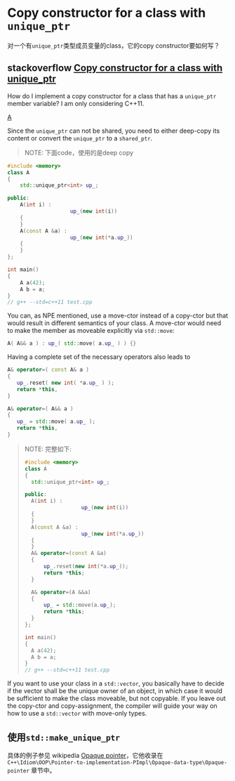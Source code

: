 # Copy constructor for a class with `unique_ptr`

对一个有`unique_ptr`类型成员变量的class，它的copy constructor要如何写？

## stackoverflow [Copy constructor for a class with unique_ptr](https://stackoverflow.com/questions/16030081/copy-constructor-for-a-class-with-unique-ptr)

How do I implement a copy constructor for a class that has a `unique_ptr` member variable? I am only considering C++11.

[A](https://stackoverflow.com/a/16030118)

Since the `unique_ptr` can not be shared, you need to either deep-copy its content or convert the `unique_ptr` to a `shared_ptr`.

> NOTE: 下面code，使用的是deep copy

```cpp
#include <memory>
class A
{
	std::unique_ptr<int> up_;

public:
	A(int i) :
					up_(new int(i))
	{
	}
	A(const A &a) :
					up_(new int(*a.up_))
	{
	}
};

int main()
{
	A a(42);
	A b = a;
}
// g++ --std=c++11 test.cpp

```

You can, as NPE mentioned, use a move-ctor instead of a copy-ctor but that would result in different semantics of your class. A move-ctor would need to make the member as moveable explicitly via `std::move`:

```cpp
A( A&& a ) : up_( std::move( a.up_ ) ) {}
```

Having a complete set of the necessary operators also leads to

```cpp
A& operator=( const A& a )
{
   up_.reset( new int( *a.up_ ) );
   return *this,
}

A& operator=( A&& a )
{
   up_ = std::move( a.up_ );
   return *this,
}
```

> NOTE: 完整如下:
>
> ```C++
> #include <memory>
> class A
> {
> 	std::unique_ptr<int> up_;
> 
> public:
> 	A(int i) :
> 					up_(new int(i))
> 	{
> 	}
> 	A(const A &a) :
> 					up_(new int(*a.up_))
> 	{
> 	}
> 	A& operator=(const A &a)
> 	{
> 		up_.reset(new int(*a.up_));
> 		return *this;
> 	}
> 
> 	A& operator=(A &&a)
> 	{
> 		up_ = std::move(a.up_);
> 		return *this;
> 	}
> };
> 
> int main()
> {
> 	A a(42);
> 	A b = a;
> }
> // g++ --std=c++11 test.cpp
> 
> ```
>
> 

If you want to use your class in a `std::vector`, you basically have to decide if the vector shall be the unique owner of an object, in which case it would be sufficient to make the class moveable, but not copyable. If you leave out the copy-ctor and copy-assignment, the compiler will guide your way on how to use a `std::vector` with move-only types.



## 使用`std::make_unique_ptr`

具体的例子参见 wikipedia [Opaque pointer](https://en.wikipedia.org/wiki/Opaque_pointer)，它他收录在 `C++\Idiom\OOP\Pointer-to-implementation-PImpl\Opaque-data-type\Opaque-pointer` 章节中。